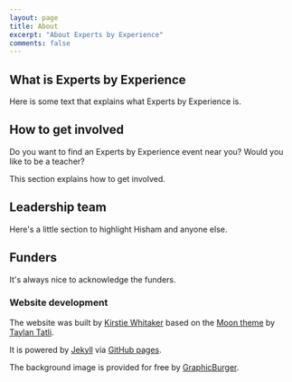 ```yaml
---
layout: page
title: About
excerpt: "About Experts by Experience"
comments: false
---
```


## What is Experts by Experience

Here is some text that explains what Experts by Experience is.

## How to get involved

Do you want to find an Experts by Experience event near you? Would you like to be a teacher?

This section explains how to get involved.

## Leadership team

Here's a little section to highlight Hisham and anyone else.

## Funders

It's always nice to acknowledge the funders.

### Website development

The website was built by [Kirstie Whitaker](https://github.com/KirstieJane) based on the [Moon theme](https://taylantatli.github.io/Moon/) by [Taylan Tatli](https://github.com/TaylanTatli).

It is powered by [Jekyll](https://jekyllrb.com/) via [GitHub pages](https://pages.github.com/).

The background image is provided for free by [GraphicBurger](http://graphicburger.com/5-bokeh-backgrounds-vol-1/).

